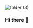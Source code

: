 ![folder (3)](https://github.com/kasshf/Kasshf/assets/154363620/68d48ac3-32ba-46cd-949b-88a2cb1e693b)
### Hi there 👋

<!--
**kasshf/Kasshf** is a ✨ _special_ ✨ repository because its `README.md` (this file) appears on your GitHub profile.

Here are some ideas to get you started:

- 🔭 I’m currently working on ...
- 🌱 I’m currently learning ...
- 👯 I’m looking to collaborate on ...
- 🤔 I’m looking for help with ...
- 💬 Ask me about ...
- 📫 How to reach me: ...
- 😄 Pronouns: ...
- ⚡ Fun fact: ...
-->
